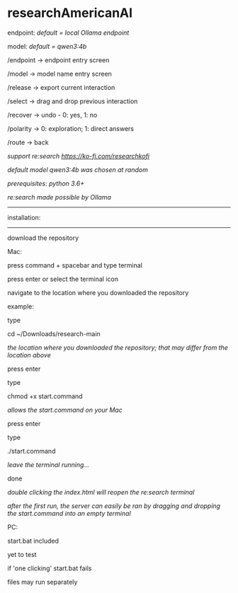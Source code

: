 # researchAmericanAI

endpoint: *default = local Ollama endpoint*

model: *default = qwen3:4b* 

/endpoint → endpoint entry screen

/model → model name entry screen

/release → export current interaction 

/select →  drag and drop previous interaction

/recover → undo - 0: yes, 1: no

/polarity → 0: exploration; 1: direct answers

/route → back

*support re:search https://ko-fi.com/researchkofi*

*default model qwen3:4b was chosen at random*

*prerequisites: python 3.6+* 

*re:search made possible by Ollama*

*************
installation:
*************

download the repository

Mac:

press command + spacebar and type terminal 

press enter or select the terminal icon

navigate to the location where you downloaded the repository

example:

type 

cd ~/Downloads/research-main 

*the location where you downloaded the repository; that may differ from the location above*

press enter

type

chmod +x start.command

*allows the start.command on your Mac*

press enter

type

./start.command

*leave the terminal running...*

done

*double clicking the index.html will reopen the re:search terminal*

*after the first run, the server can easily be ran by dragging and dropping the start.command into an empty terminal*

PC: 

start.bat included

yet to test 

if 'one clicking' start.bat fails

files may run separately 
